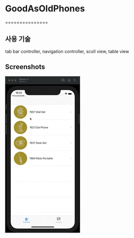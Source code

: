 # GoodAsOldPhones
===============
## 사용 기술
tab bar controller, navigation controller, scoll view, table view

## Screenshots
![GoodAsOldPhones](./GoodAsOldPhones.gif)
